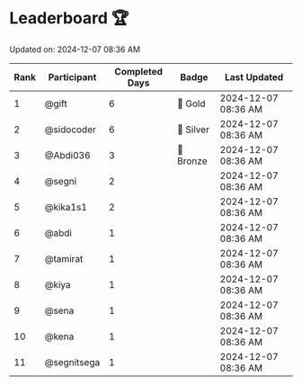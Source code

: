 # Leaderboard 🏆

Updated on: 2024-12-07 08:36 AM

| Rank | Participant       | Completed Days | Badge      | Last Updated         |
|------|-------------------|----------------|------------|----------------------|
| 1    | @gift             | 6              | 🏅 Gold     | 2024-12-07 08:36 AM |
| 2    | @sidocoder        | 6              | 🥈 Silver   | 2024-12-07 08:36 AM |
| 3    | @Abdi036          | 3              | 🥉 Bronze   | 2024-12-07 08:36 AM |
| 4    | @segni            | 2              |            | 2024-12-07 08:36 AM |
| 5    | @kika1s1          | 2              |            | 2024-12-07 08:36 AM |
| 6    | @abdi             | 1              |            | 2024-12-07 08:36 AM |
| 7    | @tamirat          | 1              |            | 2024-12-07 08:36 AM |
| 8    | @kiya             | 1              |            | 2024-12-07 08:36 AM |
| 9    | @sena             | 1              |            | 2024-12-07 08:36 AM |
| 10   | @kena             | 1              |            | 2024-12-07 08:36 AM |
| 11   | @segnitsega       | 1              |            | 2024-12-07 08:36 AM |
